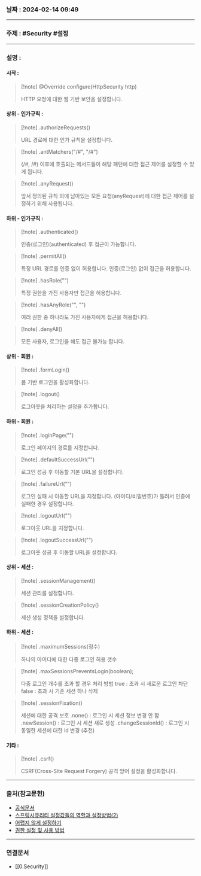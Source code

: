 ### 날짜 : 2024-02-14 09:49

___

### 주제 : #Security #설정
___

### 설명 : 

#### 시작 : 

>[!note] @Override configure(HttpSecurity http)
>
> HTTP 요청에 대한 웹 기반 보안을 설정합니다.

#### 상위 - 인가규칙 : 

>[!note] .authorizeRequests()
>
> URL 경로에 대한 인가 규칙을 설정합니다.

>[!note] .antMatchers("/#", "/#")
>
> (/#, /#) 이후에 호출되는 메서드들이 해당 패턴에 대한 접근 제어를 설정할 수 있게 됩니다.

>[!note] .anyRequest()
>
> 앞서 정의된 규칙 외에 남아있는 모든 요청(anyRequest)에 대한 접근 제어를 설정하기 위해 사용됩니다.

#### 하위 - 인가규칙 : 

>[!note] .authenticated()
>
> 인증(로그인)(authenticated) 후 접근이 가능합니다.

>[!note] .permitAll()
>
> 특정 URL 경로를 인증 없이 허용합니다.
> 인증(로그인) 없이 접근을 허용합니다.

>[!note] .hasRole("")
> 
> 특정 권한을 가진 사용자만 접근을 허용합니다.

>[!note] .hasAnyRole("", "")
> 
> 여러 권한 중 하나라도 가진 사용자에게 접근을 허용합니다.

>[!note] .denyAll()
>
> 모든 사용자, 로그인을 해도 접근 불가능 합니다.

#### 상위 - 회원 : 

>[!note] .formLogin()
> 
> 폼 기반 로그인을 활성화합니다.

>[!note] .logout()
>
> 로그아웃을 처리하는 설정을 추가합니다.

#### 하위 - 회원 : 

>[!note] .loginPage("")
>
> 로그인 페이지의 경로를 지정합니다.

>[!note] .defaultSuccessUrl("")
>
> 로그인 성공 후 이동할 기본 URL을 설정합니다.

>[!note] .failureUrl("")
>
> 로그인 실패 시 이동할 URL을 지정합니다.
> (아이디/비밀번호)가 틀려서 인증에 실패한 경우 설정합니다.

>[!note] .logoutUrl("")
>
> 로그아웃 URL을 지정합니다.

>[!note] .logoutSuccessUrl("")
>
> 로그아웃 성공 후 이동할 URL을 설정합니다.



#### 상위 - 세션 : 

>[!note] .sessionManagement()
>
> 세션 관리를 설정합니다.

>[!note] .sessionCreationPolicy()
>
> 세션 생성 정책을 설정합니다.

#### 하위 - 세션 : 

>[!note] .maximumSessions(정수)
>
> 하나의 아이디에 대한 다중 로그인 허용 갯수

>[!note] .maxSessionsPreventsLogin(boolean);
>
> 다중 로그인 개수를 초과 할 경우 처리 방법
> true : 초과 시 새로운 로그인 차단
> false : 초과 시 기존 세션 하나 삭제

>[!note] .sessionFixation()
>
> 세션에 대한 공격 보호
> .none() : 로그인 시 세션 정보 변경 안 함
> .newSession() : 로그인 시 세션 새로 생성
> .changeSessionId() : 로그인 시 동일한 세션에 대한 id 변경 (추천)





#### 기타 : 

>[!note] .csrf()
>
> CSRF(Cross-Site Request Forgery) 공격 방어 설정을 활성화합니다.
> 

___

### 출처(참고문헌)

- [공식문서](https://spring.io/blog/2022/02/21/spring-security-without-the-websecurityconfigureradapter)
- [스프링시큐리티 설정값들의 역할과 설정방법(2)](https://kimchanjung.github.io/programming/2020/07/02/spring-security-02/)
- [어렵지 않게 설정하기](https://gngsn.tistory.com/155)
- [권한 설정 및 사용 방법](https://cocococo.tistory.com/entry/Spring-Boot-Spring-Security-%EA%B6%8C%ED%95%9C-%EC%84%A4%EC%A0%95-%EB%B0%8F-%EC%82%AC%EC%9A%A9-%EB%B0%A9%EB%B2%95)

___

### 연결문서

- [[0.Security]]

